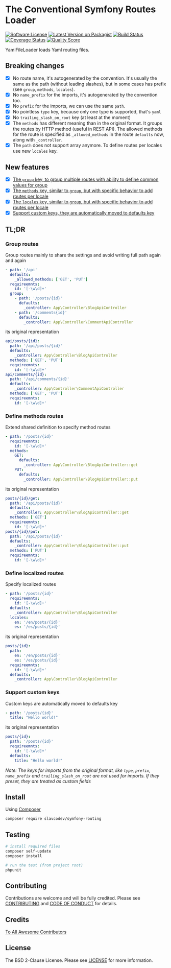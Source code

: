 # The Conventional Symfony Routes Loader

[![Software License][ico-license]][link-license]
[![Latest Version on Packagist][ico-version]][link-packagist]
[![Build Status][ico-travis]][link-travis]
[![Coverage Status][ico-scrutinizer]][link-scrutinizer]
[![Quality Score][ico-code-quality]][link-code-quality]

YamlFileLoader loads Yaml routing files.

## Breaking changes

- [x] No route name, it's autogenerated by the convention. It's usually the same as the path (without leading slashes), but in some cases has prefix (see `group`, `methods`, `locales`).
- [x] No `name_prefix` for the imports, it's autogenerated by the convention too.
- [x] No `prefix` for the imports, we can use the same `path`. 
- [x] No pointless `type` key, because only one type is supported, that's `yaml`
- [x] No `trailing_slash_on_root` key (at least at the moment)
- [x] The `methods` has different meaning than in the original format. It groups the routes by HTTP method (useful in REST API). The allowed methods for the route is specified as `_allowed_methods` in the route `defaults` now, along with `_controller`.
- [x] The `path` does not support array anymore. To define routes per locales use new `locales` key. 

## New features

- [x] [The `group` key, to group multiple routes with ability to define common values for group](#group-routes)
- [x] [The `methods` key, similar to `group`, but with specific behavior to add routes per locale](#define-methods-routes)
- [x] [The `locales` key, similar to `group`, but with specific behavior to add routes per locale](#define-localized-routes)
- [x] [Support custom keys, they are automatically moved to defaults key](#support-custom-keys)

## TL;DR

### Group routes

Group routes mainly to share the settings and avoid writing full path again and again
~~~yaml
- path: '/api'
  defaults:
    _allowed_methods: ['GET', 'PUT']
  requireemnts:
    id: '[-\w\d]+'
  group:
    - path: '/posts/{id}'
      defaults:
        _controller: App\Controller\BlogApiController
    - path: '/comments{id}'
      defaults:
        _controller: App\Controller\CommentApiController
~~~

its original representation
~~~yaml
api/posts/{id}:
  path: '/api/posts/{id}'
  defaults:
    _controller: App\Controller\BlogApiController
  methods: ['GET', 'PUT']
  requireemnts:
    id: '[-\w\d]+'
api/comments/{id}:
  path: '/api/comments/{id}'
  defaults:
    _controller: App\Controller\CommentApiController
  methods: ['GET', 'PUT']
  requireemnts:
    id: '[-\w\d]+'
~~~

### Define methods routes

Extend shared definition to specify method routes
~~~yaml
- path: '/posts/{id}'
  requireemnts:
    id: '[-\w\d]+'
  methods:
    GET:
      defaults:
        _controller: App\Controller\BlogApiController::get
    PUT:
      defaults:
        _controller: App\Controller\BlogApiController::put
~~~

its original representation
~~~yaml
posts/{id}/get:
  path: '/api/posts/{id}'
  defaults:
    _controller: App\Controller\BlogApiController::get
  methods: ['GET']
  requireemnts:
    id: '[-\w\d]+'
posts/{id}/put:
  path: '/api/posts/{id}'
  defaults:
    _controller: App\Controller\BlogApiController::put
  methods: ['PUT']
  requireemnts:
    id: '[-\w\d]+'
~~~

### Define localized routes

Specify localized routes
~~~yaml
- path: '/posts/{id}'
  requireemnts:
    id: '[-\w\d]+'
  defaults:
    _controller: App\Controller\BlogApiController
  locales:
    en: '/en/posts/{id}'
    es: '/es/posts/{id}'
~~~

its original representation
~~~yaml
posts/{id}:
  path:
    en: '/en/posts/{id}'
    es: '/es/posts/{id}'
  requireemnts:
    id: '[-\w\d]+'
  defaults:
    _controller: App\Controller\BlogApiController
~~~

### Support custom keys

Custom keys are automatically moved to defaults key 
~~~yaml
- path: '/posts/{id}'
  title: "Hello world!"
~~~

its original representation
~~~yaml
posts/{id}:
  path: '/posts/{id}'
  requireemnts:
    id: '[-\w\d]+'
  defaults:
    title: "Hello world!"
~~~

_Note: The keys for imports from the original format, like `type`, `prefix`, `name_prefix` and `trailing_slash_on_root`
are not used for imports. If they preset, they are treated as custom fields_

## Install

Using [Composer](https://getcomposer.org)

~~~bash
composer require slavcodev/symfony-routing
~~~

## Testing

~~~bash
# install required files
composer self-update
composer install

# run the test (from project root)
phpunit
~~~

## Contributing

Contributions are welcome and will be fully credited. Please see [CONTRIBUTING](CONTRIBUTING.md) and [CODE OF CONDUCT](CODE_OF_CONDUCT.md) for details.

## Credits

[To All Awesome Contributors](../../contributors)

## License

The BSD 2-Clause License. Please see [LICENSE][link-license] for more information.

[RFC-7807]: https://tools.ietf.org/html/rfc7807

[ico-license]: https://img.shields.io/badge/License-BSD%202--Clause-blue.svg?style=flat-square
[ico-version]: https://img.shields.io/packagist/v/slavcodev/symfony-routing.svg?style=flat-square
[ico-travis]: https://img.shields.io/travis/slavcodev/symfony-routing/master.svg?style=flat-square
[ico-scrutinizer]: https://img.shields.io/scrutinizer/coverage/g/slavcodev/symfony-routing.svg?style=flat-square
[ico-code-quality]: https://img.shields.io/scrutinizer/g/slavcodev/symfony-routing.svg?style=flat-square

[link-license]: LICENSE
[link-packagist]: https://packagist.org/packages/slavcodev/symfony-routing
[link-travis]: https://travis-ci.org/slavcodev/symfony-routing
[link-scrutinizer]: https://scrutinizer-ci.com/g/slavcodev/symfony-routing/code-structure
[link-code-quality]: https://scrutinizer-ci.com/g/slavcodev/symfony-routing
